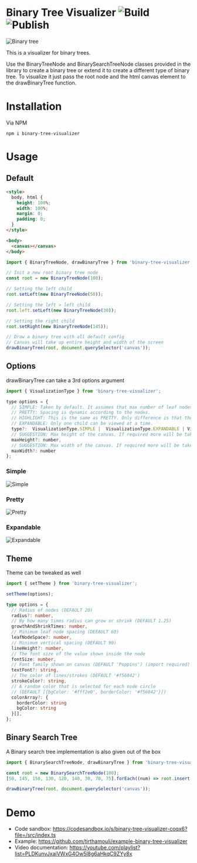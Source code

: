 # Binary Tree Visualizer ![Build](https://github.com/tirthamouli/binary-tree-visualizer/actions/workflows/main.yml/badge.svg) ![Publish](https://github.com/tirthamouli/binary-tree-visualizer/actions/workflows/publish.yml/badge.svg) 



![Binary tree](https://user-images.githubusercontent.com/22812597/133884350-4ff8845a-d62f-46d1-b087-12f62cec9c5d.png)

This is a visualizer for binary trees.

Use the BinaryTreeNode and BinarySearchTreeNode classes provided in the library to create a binary tree or extend it to create a different type of binary tree.
To visualize it just pass the root node and the html canvas element to the drawBinaryTree function.

# Installation
Via NPM

```
npm i binary-tree-visualizer
```

# Usage

## Default

```html
<style>
  body, html {
    height: 100%;
    width: 100%;
    margin: 0;
    padding: 0;
  }
</style>

<body>
  <canvas></canvas>
</body>
```

```js
import { BinaryTreeNode, drawBinaryTree } from 'binary-tree-visualizer';

// Init a new root binary tree node
const root = new BinaryTreeNode(100);

// Setting the left child
root.setLeft(new BinaryTreeNode(50));

// Setting the left > left child
root.left.setLeft(new BinaryTreeNode(30));

// Setting the right child
root.setRight(new BinaryTreeNode(145));

// Draw a binary tree with all default config
// Canvas will take up entire height and width of the screen
drawBinaryTree(root, document.querySelector('canvas'));
```

## Options
drawBinaryTree can take a 3rd options argument

```js
import { VisualizationType } from 'binary-tree-visualizer';

type options = {
  // SIMPLE: Taken by default. It assumes that max number of leaf nodes are present and decides the spacing accordingly.
  // PRETTY: Spacing is dynamic according to the nodes.
  // HIGHLIGHT: This is the same as PRETTY. Only difference is that the nodes expand when they are hovered over.
  // EXPANDABLE: Only one child can be viewed at a time.
  type?:  VisualizationType.SIMPLE |  VisualizationType.EXPANDABLE | VisualizationType.PRETTY | VisualizationType.HIGHLIGHT,
  // SUGGESTION: Max height of the canvas. If required more will be taken
  maxHeight?: number,
  // SUGGESTION: Max width of the canvas. If required more will be taken
  maxWidth?: number
};
```
### Simple
![Simple](https://user-images.githubusercontent.com/22812597/133932192-48923490-010f-4835-a15a-827c8cb732a3.png)

### Pretty
![Pretty](https://user-images.githubusercontent.com/22812597/133932200-cb612622-1e4c-4cc7-a905-317b638987b4.png)

### Expandable
![Expandable](https://user-images.githubusercontent.com/22812597/136689897-8987336f-025a-4ad1-8ca8-217003107164.gif)
 
## Theme
Theme can be tweaked as well
```js
import { setTheme } from 'binary-tree-visualizer';

setTheme(options);
```

```ts
type options = {
  // Radius of nodes (DEFAULT 20)
  radius?: number,
  // By how many times radius can grow or shrink (DEFAULT 1.25)
  growthAndShrinkTimes: number,
  // Minimum leaf node spacing (DEFAULT 60)
  leafNodeSpace?: number,
  // Minimum vertical spacing (DEFAULT 90)
  lineHeight?: number,
  // The font size of the value shown inside the node
  fontSize: number,
  // Font family shown on canvas (DEFAULT 'Poppins') (import required)
  textFont?: string,
  // The color of lines/strokes (DEFAULT '#f56042')
  strokeColor?: string,
  // A random color that is selected for each node circle
  // (DEFAULT [{bgColor: '#fff2e0', borderColor: '#f56042'}])
  colorArray?: {
    borderColor: string
    bgColor: string
  }[],
};
```
## Binary Search Tree
A Binary search tree implementation is also given out of the box

```js
import { BinarySearchTreeNode, drawBinaryTree } from 'binary-tree-visualizer';

const root = new BinarySearchTreeNode(100);
[50, 145, 150, 130, 120, 140, 30, 70, 75].forEach((num) => root.insert(num));

drawBinaryTree(root, document.querySelector('canvas'));
```

# Demo

- Code sandbox: https://codesandbox.io/s/binary-tree-visualizer-coqx6?file=/src/index.ts
- Example: https://github.com/tirthamouli/example-binary-tree-visualizer
- Video documentation: https://youtube.com/playlist?list=PLDKunvJxaiVWxG4Ow5l8g6aHkqC9ZYy8x
